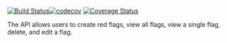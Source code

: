 [![Build Status](https://travis-ci.com/gatemadavid/iReporter2.svg?branch=ch-test-redflags)](https://travis-ci.com/gatemadavid/iReporter2)[![codecov](https://codecov.io/gh/gatemadavid/iReporter2/branch/ch-test-redflags/graph/badge.svg)](https://codecov.io/gh/gatemadavid/iReporter2) [![Coverage Status](https://coveralls.io/repos/github/gatemadavid/iReporter2/badge.svg?branch=ch-test-redflags)](https://coveralls.io/github/gatemadavid/iReporter2?branch=ch-test-redflags)

The API allows users to create red flags, view all flags, view a single flag, delete, and edit a flag.
